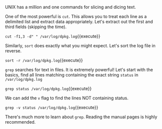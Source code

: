 UNIX has a million and one commands for slicing and dicing text.

One of the most powerful is `cut`. This allows you to treat each line as a delimited list and extract data appropriately. Let's extract out the first and third fields (skipping the time).

`cut -f1,3 -d" " /var/log/dpkg.log`{{execute}}

Similarly, `sort` does exactly what you might expect.  Let's sort the log file in reverse.

`sort -r /var/log/dpkg.log`{{execute}}

`grep` searches for text in files. It is extremely powerful! Let's start with the basics, find all lines matching containing the exact string `status` in `/var/log/dpkg.log`

`grep status /var/log/dpkg.log`{{execute}}

We can add the `v` flag to find the lines NOT containing status.

`grep -v status /var/log/dpkg.log`{{execute}}

There's much more to learn about `grep`. Reading the manual pages is highly recommended.